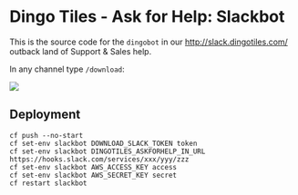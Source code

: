 # Dingo Tiles - Ask for Help: Slackbot

This is the source code for the `dingobot` in our http://slack.dingotiles.com/ outback land of Support & Sales help.

In any channel type `/download`:

![](http://cl.ly/3y0b3a113n0L/download/Image%202016-02-18%20at%203.08.48%20pm.png)

## Deployment

```
cf push --no-start
cf set-env slackbot DOWNLOAD_SLACK_TOKEN token
cf set-env slackbot DINGOTILES_ASKFORHELP_IN_URL https://hooks.slack.com/services/xxx/yyy/zzz
cf set-env slackbot AWS_ACCESS_KEY access
cf set-env slackbot AWS_SECRET_KEY secret
cf restart slackbot
```
